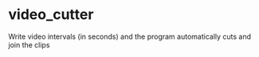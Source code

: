 # video_cutter
Write video intervals (in seconds) and the program automatically cuts and join the clips
